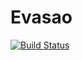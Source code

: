 # Evasao
[![Build Status](https://travis-ci.org/raoneDS/Evasao.svg?branch=Desenvolvimento)](https://travis-ci.org/raoneDS/Evasao)
